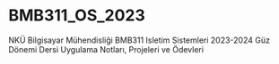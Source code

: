 # BMB311_OS_2023
NKÜ Bilgisayar Mühendisliği BMB311 Isletim Sistemleri 2023-2024 Güz Dönemi Dersi Uygulama Notları, Projeleri ve Ödevleri 

